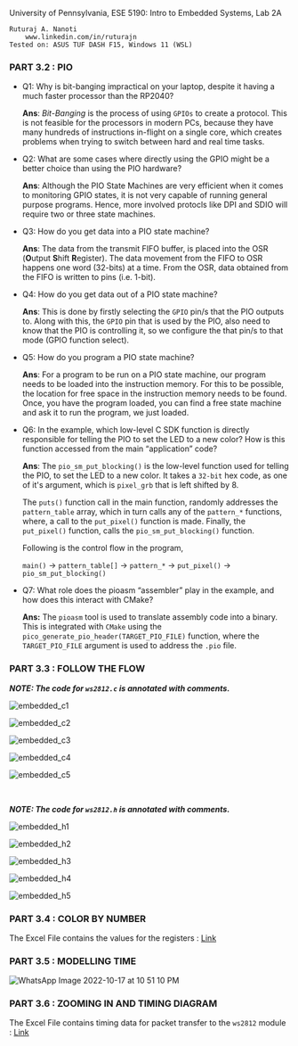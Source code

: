 University of Pennsylvania, ESE 5190: Intro to Embedded Systems, Lab 2A

    Ruturaj A. Nanoti
        www.linkedin.com/in/ruturajn
    Tested on: ASUS TUF DASH F15, Windows 11 (WSL)

### PART 3.2 : PIO

- Q1: Why is bit-banging impractical on your laptop, despite it having a much faster processor than the RP2040?
    
    **Ans**: *Bit-Banging* is the process of using `GPIOs` to create a protocol. This is not feasible for the processors in modern PCs, because they have many hundreds
    of instructions in-flight on a single core, which creates problems when trying to switch between hard and real time tasks.
    
- Q2: What are some cases where directly using the GPIO might be a better choice than using the PIO hardware?
    
    **Ans**: Although the PIO State Machines are very efficient when it comes to monitoring GPIO states, it is not very capable of running general purpose programs. 
    Hence, more involved protocls like DPI and SDIO will require two or three state machines.
 
- Q3: How do you get data into a PIO state machine?
   
    **Ans**: The data from the transmit FIFO buffer, is placed into the OSR (**O**utput **S**hift **R**egister). The data movement from the FIFO to OSR happens one
    word (32-bits) at a time. From the OSR, data obtained from the FIFO is written to pins (i.e. 1-bit).

- Q4: How do you get data out of a PIO state machine?

    **Ans**: This is done by firstly selecting the `GPIO` pin/s that the PIO outputs to. Along with this, the `GPIO` pin that is used by the PIO, also need to know
    that the PIO is controlling it, so we configure the that pin/s to that mode (GPIO function select).

- Q5: How do you program a PIO state machine?
    
    **Ans**: For a program to be run on a PIO state machine, our program needs to be loaded into the instruction memory. For this to be possible, the location for
    free space in the instruction memory needs to be found. Once, you have the program loaded, you can find a free state machine and ask it to run the program, we
    just loaded.

- Q6: In the example, which low-level C SDK function is directly responsible for telling the PIO to set the LED to a new color? How is this function accessed from the 
    main “application” code?
    
    **Ans**: The `pio_sm_put_blocking()` is the low-level function used for telling the PIO, to set the LED to a new color. It takes a `32-bit` hex code, as one of 
    it's argument, which is `pixel_grb` that is left shifted by 8.
    
    The `puts()` function call in the main function, randomly addresses the `pattern_table` array, which in turn calls any of the `pattern_*` functions, where,
    a call to the `put_pixel()` function is made. Finally, the `put_pixel()` function, calls the `pio_sm_put_blocking()` function.
    
    Following is the control flow in the program,
    
    `main()` &#8594; `pattern_table[]` &#8594; `pattern_*` &#8594; `put_pixel()` &#8594; `pio_sm_put_blocking()`
    
- Q7: What role does the pioasm “assembler” play in the example, and how does this interact with CMake?

    **Ans:** The `pioasm` tool is used to translate assembly code into a binary. This is integrated with `CMake` using the 
    `pico_generate_pio_header(TARGET_PIO_FILE)` function, where the `TARGET_PIO_FILE` argument is used to address the `.pio` file.

### PART 3.3 : FOLLOW THE FLOW

***NOTE: The code for `ws2812.c` is annotated with comments.***

![embedded_c1](https://user-images.githubusercontent.com/56625259/196353886-8ab1ac11-11b7-4d9c-852f-69fb200b6f1b.JPG)

![embedded_c2](https://user-images.githubusercontent.com/56625259/196353911-2a3abf8a-5ed9-48fa-89c1-5f8cd3131e9d.JPG)

![embedded_c3](https://user-images.githubusercontent.com/56625259/196353943-ad4bbcfd-495c-4125-a17c-1e547465ae18.JPG)

![embedded_c4](https://user-images.githubusercontent.com/56625259/196353958-42bd1563-5d20-4ed8-b79c-6ea496691426.JPG)

![embedded_c5](https://user-images.githubusercontent.com/56625259/196353978-9eb261a6-7358-4a24-88a8-d79003e29a7c.JPG)

<br>

***NOTE: The code for `ws2812.h` is annotated with comments.***

![embedded_h1](https://user-images.githubusercontent.com/56625259/196355871-9ff69497-3e40-469b-92b2-4a0b8e8e0638.JPG)

![embedded_h2](https://user-images.githubusercontent.com/56625259/196355880-7f4df490-734d-45ab-ba91-926047ed2df4.JPG)

![embedded_h3](https://user-images.githubusercontent.com/56625259/196355896-12d7cc68-e9f5-413c-bbe3-e0a19c59e79d.JPG)

![embedded_h4](https://user-images.githubusercontent.com/56625259/196355915-23a340a0-abc5-4cc2-b672-159dce777a25.JPG)

![embedded_h5](https://user-images.githubusercontent.com/56625259/196355941-5b8ec697-9194-4602-a597-06b6c0eafdc5.JPG)


### PART 3.4 : COLOR BY NUMBER

The Excel File contains the values for the registers : [Link](https://github.com/Ruturajn/ese5190-2022-lab2-into-the-void-star/blob/main/ESE519-Spreadsheet.xlsx)

### PART 3.5 : MODELLING TIME

![WhatsApp Image 2022-10-17 at 10 51 10 PM](https://user-images.githubusercontent.com/56625259/196359264-f81e6bf6-640e-41be-947f-67f4f2a0a58d.jpeg)

### PART 3.6 : ZOOMING IN AND TIMING DIAGRAM

The Excel File contains timing data for packet transfer to the `ws2812` module : [Link](https://github.com/Ruturajn/ese5190-2022-lab2-into-the-void-star/blob/main/ESE5190-3.7.xlsx)
